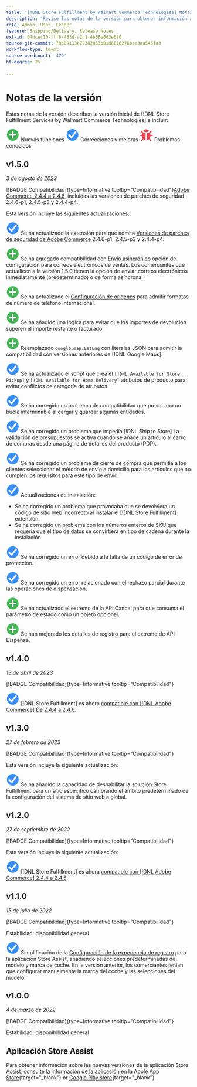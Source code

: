 ```yaml
---
title: '[!DNL Store Fulfillment by Walmart Commerce Technologies] Notas de la versión'
description: "Revise las notas de la versión para obtener información acerca de todos los [!DNL Store Fulfillment by Walmart Commerce Technologies] Versiones de."
role: Admin, User, Leader
feature: Shipping/Delivery, Release Notes
exl-id: 04dcec10-fff8-483d-a2c1-4b58e063e0f0
source-git-commit: 78b09113e72382053b01d6016276bae3aa545fa3
workflow-type: tm+mt
source-wordcount: '479'
ht-degree: 2%

---
```


# Notas de la versión

Estas notas de la versión describen la versión inicial de [!DNL Store Fulfillment Services by Walmart Commerce Technologies] e incluir:

![Nuevo](../assets/new.svg) Nuevas funciones
![Problema corregido](../assets/fix.svg) Correcciones y mejoras
![Problema conocido](../assets/bug.svg) Problemas conocidos

## v1.5.0

*3 de agosto de 2023*

[!BADGE Compatibilidad]{type=Informative tooltip="Compatibilidad"}[Adobe Commerce 2.4.4 a 2.4.6](https://experienceleague.adobe.com/docs/commerce-operations/release/product-availability.html), incluidas las versiones de parches de seguridad 2.4.6-p1, 2.4.5-p3 y 2.4.4-p4.

Esta versión incluye las siguientes actualizaciones:

![Nuevo](../assets/fix.svg) Se ha actualizado la extensión para que admita [Versiones de parches de seguridad de Adobe Commerce](https://experienceleague.adobe.com/docs/commerce-operations/release/notes/security-patches/overview.html) 2.4.6-p1, 2.4.5-p3 y 2.4.4-p4.

![Nuevo](../assets/new.svg)<!-- WMTP-918 --> Se ha agregado compatibilidad con [Envío asincrónico](sales-emails.md) opción de configuración para correos electrónicos de ventas. Los comerciantes que actualicen a la versión 1.5.0 tienen la opción de enviar correos electrónicos inmediatamente (predeterminado) o de forma asíncrona.

![Nuevo](../assets/new.svg)<!-- WMTP-916--> Se ha actualizado el [Configuración de orígenes](merchant-store-configuration.md) para admitir formatos de número de teléfono internacional.

![Nuevo](../assets/new.svg) Se ha añadido una lógica para evitar que los importes de devolución superen el importe restante o facturado.

![Nuevo](../assets/new.svg)<!-- WMTP-882 --> Reemplazado `google.map.LatLng` con literales JSON para admitir la compatibilidad con versiones anteriores de [!DNL Google Maps].

![Problema corregido](../assets/fix.svg)<!-- WMTP- --> Se ha actualizado el script que crea el `[!DNL Available for Store Pickup]` y `[!DNL Available for Home Delivery]` atributos de producto para evitar conflictos de categoría de atributos.

![Problema corregido](../assets/fix.svg)<!-- WMTP-915 --> Se ha corregido un problema de compatibilidad que provocaba un bucle interminable al cargar y guardar algunas entidades.

![Problema corregido](../assets/fix.svg)<!-- WMTP-921 --> Se ha corregido un problema que impedía [!DNL Ship to Store] La validación de presupuestos se activa cuando se añade un artículo al carro de compras desde una página de detalles del producto (PDP).

![Problema corregido](../assets/fix.svg)<!-- WMTP- 932 --> Se ha corregido un problema de cierre de compra que permitía a los clientes seleccionar el método de envío a domicilio para los artículos que no cumplen los requisitos para este tipo de envío.

![Problema corregido](../assets/fix.svg) Actualizaciones de instalación:

- <!-- WMTP-880--> Se ha corregido un problema que provocaba que se devolviera un código de sitio web incorrecto al instalar el [!DNL Store Fulfillment] extensión.

- <!-- WMTP-878--> Se ha corregido un problema con los números enteros de SKU que requería que el tipo de datos se convirtiera en tipo de cadena durante la instalación.

![Problema corregido](../assets/fix.svg)<!-- WMTP-915--> Se ha corregido un error debido a la falta de un código de error de protección.

![Problema corregido](../assets/fix.svg)<!-- WMTP-932 --> Se ha corregido un error relacionado con el rechazo parcial durante las operaciones de dispensación.

![Nuevo](../assets/new.svg)<!-- WMTP-953 --> Se ha actualizado el extremo de la API Cancel para que consuma el parámetro de estado como un objeto opcional.

![Nuevo](../assets/new.svg)<!-- WMTP-960 --> Se han mejorado los detalles de registro para el extremo de API Dispense.

## v1.4.0

*13 de abril de 2023*

[!BADGE Compatibilidad]{type=Informative tooltip="Compatibilidad"}

![Nuevo](../assets/fix.svg) [!DNL Store Fulfillment] es ahora [compatible con [!DNL Adobe Commerce] De 2.4.4 a 2.4.6](https://experienceleague.adobe.com/docs/commerce-operations/release/product-availability.html).


## v1.3.0

*27 de febrero de 2023*

[!BADGE Compatibilidad]{type=Informative tooltip="Compatibilidad"}

Esta versión incluye la siguiente actualización:

![Nuevo](../assets/fix.svg)<!-- WMTP-795 --> Se ha añadido la capacidad de deshabilitar la solución Store Fulfillment para un sitio específico cambiando el ámbito predeterminado de la configuración del sistema de sitio web a global.

## v1.2.0

*27 de septiembre de 2022*

[!BADGE Compatibilidad]{type=Informative tooltip="Compatibilidad"}

Esta versión incluye la siguiente actualización:

![Nuevo](../assets/fix.svg) [!DNL Store Fulfillment] es ahora [compatible con [!DNL Adobe Commerce] 2.4.4 a 2.4.5](https://experienceleague.adobe.com/docs/commerce-operations/release/product-availability.html).


## v1.1.0

*15 de julio de 2022*

[!BADGE Compatibilidad]{type=Informative tooltip="Compatibilidad"}

Estabilidad: disponibilidad general

![Nuevo](../assets/fix.svg)<!-- WMTP-731 --> Simplificación de la [Configuración de la experiencia de registro](check-in-experience-setup.md) para la aplicación Store Assist, añadiendo selecciones predeterminadas de modelo y marca de coche. En la versión anterior, los comerciantes tenían que configurar manualmente la marca del coche y las selecciones del modelo.

## v1.0.0

*4 de marzo de 2022*

[!BADGE Compatibilidad]{type=Informative tooltip="Compatibilidad"}

Estabilidad: disponibilidad general

## Aplicación Store Assist

Para obtener información sobre las nuevas versiones de la aplicación Store Assist, consulte la información de la aplicación en la [Apple App Store](https://apps.apple.com/us/app/store-assist-by-walmart/id1609281539){target="_blank"} or [Google Play store](https://play.google.com/store/apps/details?id=com.walmart.faas.storeassist){target="_blank"}.
